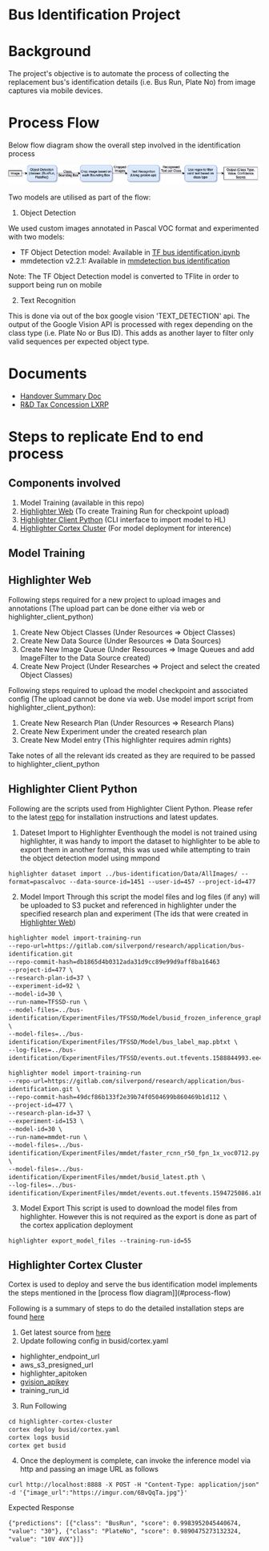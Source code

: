 # Bus Identification Project

# Background 
The project's objective is to automate the process of collecting the replacement bus's identification details (i.e. Bus Run, Plate No) from image captures via mobile devices.

# Process Flow
Below flow diagram show the overall step involved in the identification process

![Alt text](doc/BusIDFlow.png?raw=true "Bus Identification Process Flow")

Two models are utilised as part of the flow:

1. Object Detection

We used custom images annotated in Pascal VOC format and experimented with two models:

- TF Object Detection model: Available in [TF bus identification.ipynb](https://gitlab.com/silverpond/research/application/bus-identification/-/blob/master/TF%20bus%20identification.ipynb)
- mmdetection v2.2.1: Available in [mmdetection bus identification](https://gitlab.com/silverpond/research/application/bus-identification/-/blob/master/mmdetection%20bus%20identification.ipynb)

Note: The TF Object Detection model is converted to TFlite in order to support being run on mobile

2. Text Recognition

This is done via out of the box google vision 'TEXT_DETECTION' api.
The output of the Google Vision API is processed with regex depending on the class type (i.e. Plate No or Bus ID). This adds as another layer to filter only valid sequences per expected object type.

# Documents
- [Handover Summary Doc](https://docs.google.com/document/d/1Hv95ZnxsNoY3RQTt3Ju-paVXvyPT9_uQAkjMPl5wBN0/edit)
- [R&D Tax Concession LXRP](https://drive.google.com/file/d/1Wl9x5uYjHwK8F9rpUMGezQj6QpF9Qco-/view?usp=sharing)

# Steps to replicate End to end process

## Components involved
1. Model Training (available in this repo)
2. [Highlighter Web](https://highlighter.ai/dashboard) (To create Training Run for checkpoint upload)
3. [Highlighter Client Python](https://gitlab.com/silverpond/products/highlighter/highlighter_client_python) (CLI interface to import model to HL)
4. [Highlighter Cortex Cluster](https://gitlab.com/silverpond/infrastructure/highlighter-cortex-cluster/-/tree/busid) (For model deployment for interence)

## Model Training


## Highlighter Web
Following steps required for a new project to upload images and annotations (The upload part can be done either via web or highlighter_client_python)
1. Create New Object Classes (Under Resources => Object Classes)
2. Create New Data Source (Under Resources => Data Sources)
3. Create New Image Queue (Under Resources => Image Queues and add ImageFilter to the Data Source created)
4. Create New Project (Under Researches => Project and select the created Object Classes)

Following steps required to upload the model checkpoint and associated config (The upload cannot be done via web. Use model import script from highlighter_client_python):
1. Create New Research Plan (Under Resources => Research Plans)
2. Create New Experiment under the created research plan
3. Create New Model entry (This highlighter requires admin rights)

Take notes of all the relevant ids created as they are required to be passed to highlighter_client_python

## Highlighter Client Python
Following are the scripts used from Highlighter Client Python. Please refer to the latest [repo](https://gitlab.com/silverpond/products/highlighter/highlighter_client_python) for installation instructions and latest updates.
1. Dateset Import to Highlighter
Eventhough the model is not trained using highlighter, it was handy to import the dataset to highlighter to be able to export them in another format, this was used while attempting to train the object detection model using mmpond

```
highlighter dataset import ../bus-identification/Data/AllImages/ --format=pascalvoc --data-source-id=1451 --user-id=457 --project-id=477
```

2. Model Import
Through this script the model files and log files (if any) will be uploaded to S3 pucket and referenced in highlighter under the specified research plan and experiment (The ids that were created in [Highlighter Web](#highlighter-web))

```
highlighter model import-training-run 
--repo-url=https://gitlab.com/silverpond/research/application/bus-identification.git 
--repo-commit-hash=db1865d4b0312ada31d9cc89e99d9aff8ba16463
--project-id=477 \
--research-plan-id=37 \
--experiment-id=92 \
--model-id=30 \
--run-name=TFSSD-run \
--model-files=../bus-identification/ExperimentFiles/TFSSD/Model/busid_frozen_inference_graph.pb \
--model-files=../bus-identification/ExperimentFiles/TFSSD/Model/bus_label_map.pbtxt \
--log-files=../bus-identification/ExperimentFiles/TFSSD/events.out.tfevents.1588844993.ee40f3c056ac
```

```
highlighter model import-training-run 
--repo-url=https://gitlab.com/silverpond/research/application/bus-identification.git \
--repo-commit-hash=49dcf86b133f2e39b74f0504699b860469b1d112 \
--project-id=477 \
--research-plan-id=37 \
--experiment-id=153 \
--model-id=30 \
--run-name=mmdet-run \
--model-files=../bus-identification/ExperimentFiles/mmdet/faster_rcnn_r50_fpn_1x_voc0712.py \
--model-files=../bus-identification/ExperimentFiles/mmdet/busid_latest.pth \
--log-files=../bus-identification/ExperimentFiles/mmdet/events.out.tfevents.1594725086.a166ce7d8c52.1125.0
```

3. Model Export
This script is used to download the model files from highlighter. However this is not required as the export is done as part of the cortex application deployment
```
highlighter export_model_files --training-run-id=55
```

## Highlighter Cortex Cluster

Cortex is used to deploy and serve the bus identification model implements the steps mentioned in the [process flow diagram]](#process-flow)

Following is a summary of steps to do the detailed installation steps are found [here](https://gitlab.com/silverpond/infrastructure/highlighter-cortex-cluster/-/blob/busid/busid/ReadMe.md)
1. Get latest source from [here](https://gitlab.com/silverpond/infrastructure/highlighter-cortex-cluster/-/tree/busid)
2. Update following config in busid/cortex.yaml
- highlighter_endpoint_url
- aws_s3_presigned_url
- highlighter_apitoken 
- [gvision_apikey](https://cloud.google.com/vision/docs/setup)
- training_run_id 


3. Run Following
```
cd highlighter-cortex-cluster
cortex deploy busid/cortex.yaml
cortex logs busid
cortex get busid
```
4. Once the deployment is complete, can invoke the inference model via http and passing an image URL as follows
```
curl http://localhost:8888 -X POST -H "Content-Type: application/json" -d '{"image_url":"https://imgur.com/6BvQqTa.jpg"}'
```
Expected Response
```
{"predictions": [{"class": "BusRun", "score": 0.9983952045440674, "value": "30"}, {"class": "PlateNo", "score": 0.9890475273132324, "value": "10V 4VX"}]}
```
